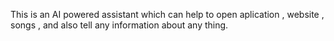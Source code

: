 This is an AI powered assistant which can help  to open aplication , website , songs , and also tell any information about any thing.
